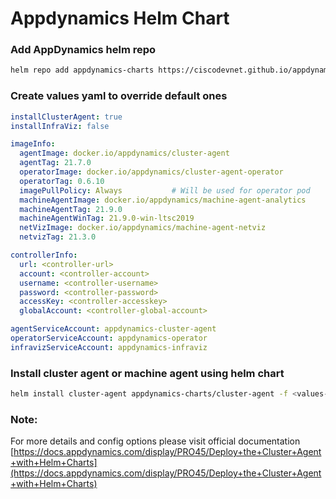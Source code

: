 # Appdynamics Helm Chart

### Add AppDynamics helm repo
```bash
helm repo add appdynamics-charts https://ciscodevnet.github.io/appdynamics-charts
```
### Create values yaml to override default ones
```yaml
installClusterAgent: true
installInfraViz: false

imageInfo:
  agentImage: docker.io/appdynamics/cluster-agent
  agentTag: 21.7.0
  operatorImage: docker.io/appdynamics/cluster-agent-operator
  operatorTag: 0.6.10
  imagePullPolicy: Always           # Will be used for operator pod
  machineAgentImage: docker.io/appdynamics/machine-agent-analytics
  machineAgentTag: 21.9.0
  machineAgentWinTag: 21.9.0-win-ltsc2019
  netVizImage: docker.io/appdynamics/machine-agent-netviz
  netvizTag: 21.3.0                             

controllerInfo:
  url: <controller-url>
  account: <controller-account>
  username: <controller-username>
  password: <controller-password>
  accessKey: <controller-accesskey>
  globalAccount: <controller-global-account>

agentServiceAccount: appdynamics-cluster-agent
operatorServiceAccount: appdynamics-operator
infravizServiceAccount: appdynamics-infraviz
```
### Install cluster agent or machine agent using helm chart
```bash
helm install cluster-agent appdynamics-charts/cluster-agent -f <values-file>.yaml --namespace appdynamics
```
### Note:
For more details and config options please visit official documentation
[https://docs.appdynamics.com/display/PRO45/Deploy+the+Cluster+Agent+with+Helm+Charts](https://docs.appdynamics.com/display/PRO45/Deploy+the+Cluster+Agent+with+Helm+Charts)

